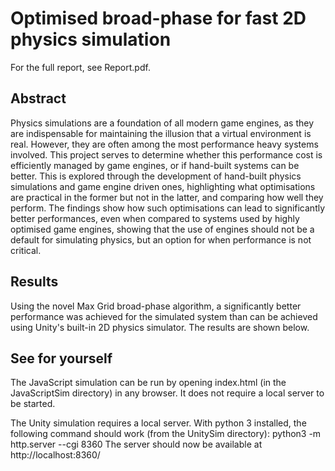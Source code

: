 # Optimised broad-phase for fast 2D physics simulation

For the full report, see Report.pdf.

## Abstract

Physics simulations are a foundation of all modern game engines, as they are indispensable 
for maintaining the illusion that a virtual environment is real. However, they are often 
among the most performance heavy systems involved. This project serves to determine 
whether this performance cost is efficiently managed by game engines, or if hand-built 
systems can be better. This is explored through the development of hand-built physics 
simulations and game engine driven ones, highlighting what optimisations are practical in 
the former but not in the latter, and comparing how well they perform. The findings show 
how such optimisations can lead to significantly better performances, even when compared 
to systems used by highly optimised game engines, showing that the use of engines should 
not be a default for simulating physics, but an option for when performance is not critical.

## Results

Using the novel Max Grid broad-phase algorithm, a significantly better performance was achieved
for the simulated system than can be achieved using Unity's built-in 2D physics simulator. The results
are shown below.



## See for yourself

The JavaScript simulation can be run by opening index.html (in the JavaScriptSim directory) in any browser.
It does not require a local server to be started.

The Unity simulation requires a local server. With python 3 installed, the following command should work (from the UnitySim directory):
python3 -m http.server --cgi 8360
The server should now be available at http://localhost:8360/ 
